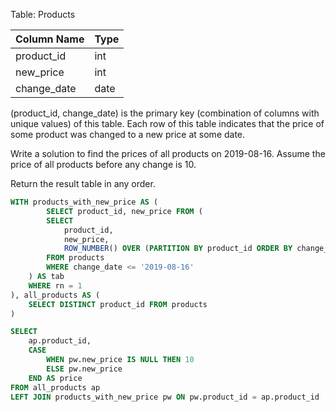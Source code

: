 Table: Products

| Column Name   | Type    |
|---------------|---------|
| product_id    | int     |
| new_price     | int     |
| change_date   | date    |

(product_id, change_date) is the primary key (combination of columns with unique values) of this table.
Each row of this table indicates that the price of some product was changed to a new price at some date.
 

Write a solution to find the prices of all products on 2019-08-16. Assume the price of all products before any change is 10.

Return the result table in any order.

```sql
WITH products_with_new_price AS (
        SELECT product_id, new_price FROM (
        SELECT 
            product_id,
            new_price,
            ROW_NUMBER() OVER (PARTITION BY product_id ORDER BY change_date DESC) AS rn
        FROM products
        WHERE change_date <= '2019-08-16'
    ) AS tab
    WHERE rn = 1
), all_products AS (
    SELECT DISTINCT product_id FROM products
)

SELECT 
    ap.product_id,
    CASE
        WHEN pw.new_price IS NULL THEN 10
        ELSE pw.new_price
    END AS price
FROM all_products ap
LEFT JOIN products_with_new_price pw ON pw.product_id = ap.product_id
```

